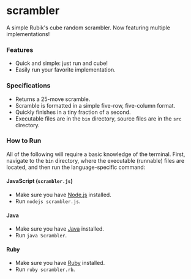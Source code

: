 # scrambler
A simple Rubik's cube random scrambler. Now featuring multiple implementations!

### Features
- Quick and simple: just run and cube!
- Easily run your favorite implementation.

### Specifications
- Returns a 25-move scramble.
- Scramble is formatted in a simple five-row, five-column format.
- Quickly finishes in a tiny fraction of a second.
- Executable files are in the `bin` directory, source files are in the `src` directory.

### How to Run
All of the following will require a basic knowledge of the terminal. First, navigate to the `bin` directory, where the executable (runnable) files are located, and then run the language-specific command:

#### JavaScript (`scrambler.js`)
- Make sure you have [Node.js](https://nodejs.org/en/) installed.
- Run `nodejs scrambler.js`.

#### Java
- Make sure you have [Java](http://java.com/en/download/installed8.jsp) installed.
- Run `java Scrambler`.

#### Ruby
- Make sure you have [Ruby](https://www.ruby-lang.org/en/) installed.
- Run `ruby scrambler.rb`.

